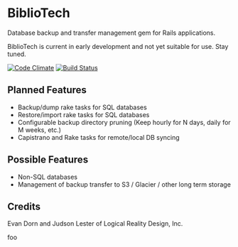 BiblioTech
==========

Database backup and transfer management gem for Rails applications.

BiblioTech is current in early development and not yet suitable for use.  Stay tuned.

[![Code Climate](https://codeclimate.com/github/LRDesign/BiblioTech.png)](https://codeclimate.com/github/LRDesign/BiblioTech)
[![Build Status](https://travis-ci.org/LRDesign/BiblioTech.svg?branch=master)](https://travis-ci.org/LRDesign/BiblioTech)

Planned Features
----------------

* Backup/dump rake tasks for SQL databases
* Restore/import rake tasks for SQL databases
* Configurable backup directory pruning (Keep hourly for N days, daily for M weeks, etc.)
* Capistrano and Rake tasks for remote/local DB syncing

Possible Features
-----------------

* Non-SQL databases
* Management of backup transfer to S3 / Glacier / other long term storage

Credits
-------

Evan Dorn and Judson Lester of Logical Reality Design, Inc.


 foo
